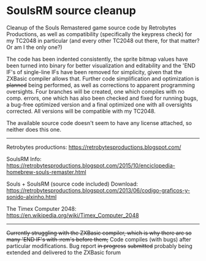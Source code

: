 # SoulsRM source cleanup
Cleanup of the Souls Remastered game source code by Retrobytes Productions, as well as compatibility (specifically the keypress check) for my TC2048 in particular (and every other TC2048 out there, for that matter? Or am I the only one?)

The code has been indented consistently, the sprite bitmap values have been turned into binary for better visualization and editability and the 'END IF's of single-line IFs have been removed for simplicity, given that the ZXBasic compiler allows that. Further code simplification and optimization is ~~planned~~ being performed, as well as corrections to apparent programming oversights.
Four branches will be created, one which compiles with no comp. errors, one which has also been checked and fixed for running bugs, a bug-free optimized version and a final optimized one with all oversights corrected. All versions will be compatible with my TC2048.

The available source code doesn't seem to have any license attached, so neither does this one.

------------------------------------------------------------------------------------------------------------------------------------

Retrobytes productions: https://retrobytesproductions.blogspot.com/

SoulsRM Info: https://retrobytesproductions.blogspot.com/2015/10/enciclopedia-homebrew-souls-remaster.html

Souls + SoulsRM (source code included) Download: https://retrobytesproductions.blogspot.com/2013/06/codigo-graficos-y-sonido-alxinho.html

The Timex Computer 2048: https://en.wikipedia.org/wiki/Timex_Computer_2048

--------------------------------------------------------------------------------------------------------------------------------------

~~Currently struggling with the ZXBasic compiler, which is why there are so many 'END IF's with :rem's before them;~~ Code compiles (with bugs) after particular modifications. Bug report ~~in progress~~ ~~submitted~~ probably being extended and delivered to the ZXBasic forum
